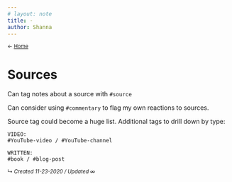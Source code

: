 ```yaml
---
# layout: note
title: -
author: Shanna
---
```


<small>← [Home](../home-note)</small>

# Sources
Can tag notes about a source with `#source`

Can consider using `#commentary` to flag my own reactions to sources.

Source tag could become a huge list. Additional tags to drill down by type:
```
VIDEO:
#YouTube-video / #YouTube-channel 

WRITTEN:
#book / #blog-post
```



<small>↳ <i>Created 11-23-2020 / Updated ∞ </i></small>






